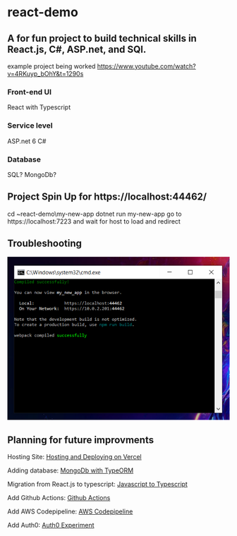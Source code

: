 # react-demo
## A for fun project to build technical skills in React.js, C#, ASP.net, and SQl. 
example project being worked https://www.youtube.com/watch?v=4RKuyp_bOhY&t=1290s

### Front-end UI
React with Typescript

### Service level 
ASP.net 6 
C#

### Database
SQL? MongoDb?


## Project Spin Up for https://localhost:44462/
cd ~react-demo\my-new-app
dotnet run my-new-app
go to https://localhost:7223 and wait for host to load and redirect

## Troubleshooting 

![If page does not load data make sure the terminal with the webpack has complied successfully.](my-new-app/documentation_images/readme-correct-spin-up.PNG)

## Planning for future improvments

Hosting Site: [Hosting and Deploying on Vercel](https://www.atatus.com/blog/host-react-app-for-free/#:~:text=4.-,Vercel,the%20popular%20development%20platform%20Next.)

Adding database: [MongoDb with TypeORM](https://www.tutorialspoint.com/typeorm/typeorm_working_with_mongodb.htm)

Migration from React.js to typescript: [Javascript to Typescript](https://marketsplash.com/tutorials/typescript/how-to-convert-react-js-to-typescript/#:~:text=js%20project%20to%20TypeScript%20can%20help%20catch%20errors%20earlier%20and,and%20using%20TypeScript%20with%20JSX)

Add Github Actions: [Github Actions](https://dev.to/dyarleniber/setting-up-a-ci-cd-workflow-on-github-actions-for-a-react-app-with-github-pages-and-codecov-4hnp)

Add AWS Codepipeline: [AWS Codepipeline](https://aws.amazon.com/codepipeline/)

Add Auth0: [Auth0 Experiment](https://auth0.com/blog/complete-guide-to-react-user-authentication/)



